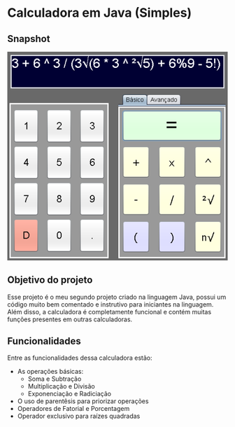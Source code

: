 # Calculadora em Java (Simples)
## Snapshot
![Snapshot_1](https://github.com/GabrielIDSM/Calculadora-Java/blob/master/Calculadora_SS5.png)
## Objetivo do projeto
Esse projeto é o meu segundo projeto criado na linguagem Java, possui um código muito bem comentado e instrutivo para iniciantes na linguagem.
Além disso, a calculadora é completamente funcional e contém muitas funções presentes em outras calculadoras.
## Funcionalidades
Entre as funcionalidades dessa calculadora estão:
* As operações básicas:
  * Soma e Subtração
  * Multiplicação e Divisão
  * Exponenciação e Radiciação
* O uso de parentêsis para priorizar operações
* Operadores de Fatorial e Porcentagem
* Operador exclusivo para raízes quadradas

